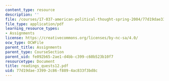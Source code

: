 ```yaml
---
content_type: resource
description: ''
file: /courses/17-037-american-political-thought-spring-2004/77d19dae33992c86f8894ac833f3bd8c_readings_quests12.pdf
file_type: application/pdf
learning_resource_types:
- Assignments
license: https://creativecommons.org/licenses/by-nc-sa/4.0/
ocw_type: OCWFile
parent_title: Assignments
parent_type: CourseSection
parent_uid: fe092b65-2ae1-d4bb-c399-c60b523b10f7
resourcetype: Document
title: readings_quests12.pdf
uid: 77d19dae-3399-2c86-f889-4ac833f3bd8c
---
```

